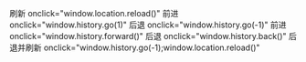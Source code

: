 刷新 onclick="window.location.reload()"
前进 onclick="window.history.go(1)"
后退 onclick="window.history.go(-1)"
前进 onclick="window.history.forward()"
后退 onclick="window.history.back()"
后退并刷新  onclick="window.history.go(-1);window.location.reload()"